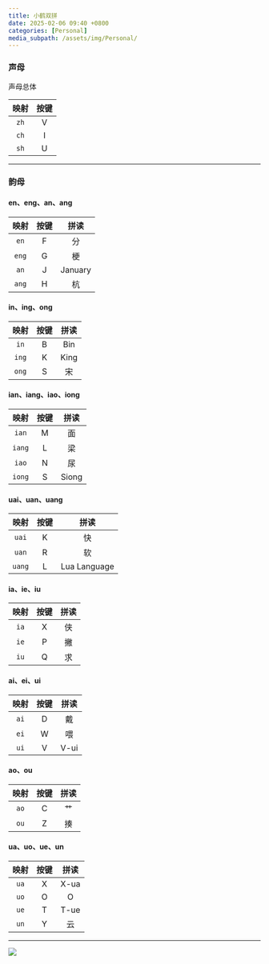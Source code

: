 ```yaml
---
title: 小鹤双拼
date: 2025-02-06 09:40 +0800
categories: [Personal]
media_subpath: /assets/img/Personal/
---
```


### 声母

声母总体

| 映射 | 按键 |
| :--: | :--: |
| `zh` |  V   |
| `ch` |  I   |
| `sh` |  U   |

---

### 韵母

#### en、eng、an、ang

| 映射  | 按键 |  拼读   |
| :---: | :--: | :-----: |
| `en`  |  F   |   分    |
| `eng` |  G   |   梗    |
| `an`  |  J   | January |
| `ang` |  H   |   杭    |

#### in、ing、ong

| 映射  | 按键 | 拼读 |
| :---: | :--: | :--: |
| `in`  |  B   | Bin  |
| `ing` |  K   | King |
| `ong` |  S   |  宋  |

#### ian、iang、iao、iong

|  映射  | 按键 | 拼读  |
| :----: | :--: | :---: |
| `ian`  |  M   |  面   |
| `iang` |  L   |  梁   |
| `iao`  |  N   |  尿   |
| `iong` |  S   | Siong |

#### uai、uan、uang

|  映射  | 按键 |     拼读     |
| :----: | :--: | :----------: |
| `uai`  |  K   |      快      |
| `uan`  |  R   |      软      |
| `uang` |  L   | Lua Language |

#### ia、ie、iu

| 映射 | 按键 | 拼读 |
| :--: | :--: | :--: |
| `ia` |  X   |  侠  |
| `ie` |  P   |  撇  |
| `iu` |  Q   |  求  |

#### ai、ei、ui

| 映射 | 按键 | 拼读 |
| :--: | :--: | :--: |
| `ai` |  D   |  戴  |
| `ei` |  W   |  喂  |
| `ui` |  V   | V-ui |

#### ao、ou

| 映射 | 按键 | 拼读 |
| :--: | :--: | :--: |
| `ao` |  C   |  艹  |
| `ou` |  Z   |  揍  |

#### ua、uo、ue、un

| 映射 | 按键 | 拼读 |
| :--: | :--: | :--: |
| `ua` |  X   | X-ua |
| `uo` |  O   |  O   |
| `ue` |  T   | T-ue |
| `un` |  Y   |  云  |

---

![](xiaoheshuangpin.png)
